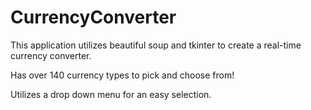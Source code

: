 # CurrencyConverter
This application utilizes beautiful soup and tkinter to create a real-time currency converter.

Has over 140 currency types to pick and choose from!

Utilizes a drop down menu for an easy selection.
